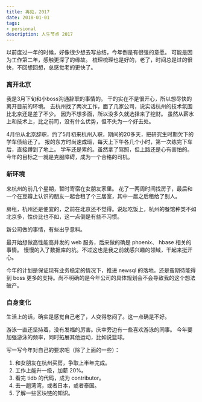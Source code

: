 ```yaml
---
title: 再见，2017
date: 2018-01-01
tags:
- persional
description: 人生节点 2017
---
```


以前度过一年的时候，好像很少想去写总结，今年倒是有很强的意愿。
可能是因为工作第二年，感触更深了的缘故。
梳理梳理也是好的，老了，时间总是过的很快，不回想回想，总感觉老的更快了。

### 离开北京 ###

我是3月下旬和小boss沟通辞职的事情的。
干的实在不是很开心，所以想尽快的离开目前的环境。
去杭州找了两次工作，面了几家公司，说实话杭州的技术氛围比北京还是差了不少。
因为不想多面，所以没多久就选择来了挖财。
虽然从薪水上和技术上，比之前司，没有什么优势，但不失为一个好去处。

4月份从北京辞职，约了5月初来杭州入职，期间的20多天，把研究生时期欠下的学车债给还了。
报的东方时尚速成班，每天上下午各几个小时，第一次练完下车后，直接蹲到了地上。
学车还是累的。虽然拿了驾照，但上路还是心有害怕的。
今年的目标之一就是克服障碍，成为一个合格的司机。

### 新环境 ###

来杭州的前几个星期，暂时寄宿在女朋友家里。
花了一两周时间找房子，最后和一个在豆瓣上认识的朋友一起合租了个三居室，其中一居之后租给了别人。

房租，杭州还是便宜的，之前在北京还不觉得。说起吃饭上，杭州的餐馆种类不如北京多，性价比也不如，这一点倒是有些不习惯。

新公司做的事情，有些出乎意料。

最开始想做高性能高并发的 web 服务，后来做的确是 phoenix、 hbase 相关的事情。
慢慢的入了数据库的坑。不过这也是我之前就感兴趣的领域，干起来挺开心。

今年的计划是保证现有业务稳定的情况下，推进 newsql 的落地。还是蛮期待能得到 boss 更多的支持。尚不明确的是今年公司的具体规划会不会导致我的这个想法破产。

### 自身变化 ###

生活上的话，确实是感觉自己老了，人变得憋闷了。这一点确是不好。

游泳一直还坚持着，没有发福的厉害。庆幸旁边有一些喜欢游泳的同事。
今年要加强游泳的频率，同时拓展其他运动，比如说篮球。

写一写今年对自己的要求吧（除了上面的一些）：

1. 和女朋友在杭州买房，争取上半年完成。
2. 工作上能升一级，加薪 20%。
3. 看完 tidb 的代码，成为 contributor。
4. 去一趟湾湾，或者日本，或者泰国。
5. 了解一些区块链的知识。



